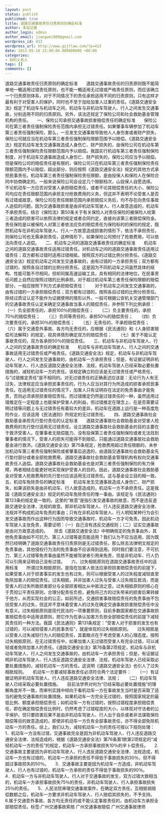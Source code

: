 ```yaml
---
layout: post
status: publish
published: true
title: 道路交通事故责任归责原则的确定标准
author: 本站记者
author_login: admin
author_email: jiangwei909@gmail.com
wordpress_id: 413
wordpress_url: http://www.gzjtlaw.com/?p=413
date: 2011-05-18 22:49:04.000000000 +08:00
categories:
- 权利义务人
tags: []
comments: []
---
```

道路交通事故责任归责原则的确定标准　　道路交通事故责任的归责原则既不能简单地一概适用过错责任原则，也不能一概适用无过错或严格责任原则，而应该确立一个归责原则体系，对于不同情况下的责任承担适用不同的归责原则，只有这样才最有利于对受害人的保护，同时也不至于加给加害人过重的责任。《道路交通安全法》规定了机动车与机动车之间，机动车与非机动车驾驶人、行人之间发生交通事故，分别适用不同的归责原则。另外，该法还规定了保险公司和社会救助基金管理机构的责任。　　一、保险公司承担交通事故损害赔偿责任的确定标准　　保险公司在第三者责任强制保险责任范围内承担无过错责任。如果肇事车辆参加了机动车第三者责任强制保险，那么，一旦发生交通事故导致他人人身伤害或者财产损失，保险公司就应当在机动车第三者责任强制保险限额范围予以赔偿。《道路交通安全法》规定机动车发生交通事故造成人身伤亡、财产损失的，由保险公司在机动车第三者责任强制保险责任限额范围内予以赔偿。我国实行机动车第三者责任强制保险制度，对于机动车交通事故造成人身伤亡、财产损失的，保险公司应当予以赔偿。但是保险公司的赔偿责任是有限的，保险公司只在机动车第三者责任强制保险责任限额范围内予以赔偿，超出部分，则应按照《道路交通安全法》规定的其他方式承担民事责任。机动车第三者责任强制保险责任限额，是由投保人和保险人在保险合同中协商确定的。一般来说保险公司会设定几个限额档次，山投保人自愿选择。　　不论机动车一方应否对受害人承担赔偿责任，或者不论其赔偿责任的大小，保险公司均应在责任限额范围内承担支付抢救费用的义务，但这并不表明不论受害人是否有过错或故意，保险公司在责任限额范围内承担赔偿义务后，均不存在向责任事故人追偿的问题，因为交通事故损害是由非机动车驾驶人、行人故意造成的，机动车不承担责任。结合《保险法》第50条关于有关保险人对责任保险的被保险人给第三者造成的损害可以依照法律的规定或者合同约定，直接向该第三者赔偿保险金。责任保险是以被保险人对第三者依法应负的赔偿责任为保险标的的保险的规定，既然机动车在非机动车驾驶人、行人一方故意造成损害的情形下，依法不承担责任，则保险公司也无需承担责任，这种情形下，如果保险公司预付了抢救费用，可以依法向责任人追偿。　　二、机动车之间的道路交通事故责任的确定标准　　机动车之间的道路交通事故责任适用过错责任。对机动车之间的道路交通事故责任适用过错责任；双方都有过错时适用过错相抵，按照双方的过错比例分担责任。《道路交通安全法》规定机动车之间发生交通事故的，由有过错的一方承担责任；双方都有过错的，按照各自过错的比例分担责任。这是因为不同机动车之间虽然具体的结构、性能可能不尽相同，但却同属高速运输工具，具有相同的法律地位，在民事责任问题上自然应按照过错的比例承担。对于超过机动车第三者责任保险限额的赔偿部分，一般应按照下列方式承担赔偿责任：　　对于机动车之间发生交通事故的，由有过错的一方承担赔偿责任；双方都有过错的，按照各自过错的比例分担责任。除经过质证认定不能作为证据使用的情形以外，一般可根据公安机关交通管理部门的交通事故责任认定来确定交通事故当事人的赔偿责任，并参照下列比例承担：　　（一）负全部责任的，承担100％的赔偿责任；　　（二）负主要责任的，承担70％的赔偿责任；　　（三）负同等责任的，承担50％的赔偿责任；　　（四）负次要责任的，承担30％的赔偿责任；　　（五）无责任的，不承担赔偿责任；　　（六）属于交通意外事故、各方均无责任的，应根据《民法通则》和《人身损害赔偿司法解释》的规定，视具体情形确定双方的赔偿责任；　　（七）属于不能认定事故责任的，双方各承担50％的赔偿责任。　　三、机动车与非机动车驾驶人、行人之间的交通事故责任的确定标准　　机动车与非机动车驾驶人、行人之间的交通事故适用无过错责任或严格责任。《道路交通安全法》规定，机动车与非机动车驾驶人、行人之间发生交通事故的，由机动车一方承担责任；但是，有证据证明非机动车驾驶人、行人违反道路交通安全法律、法规，机动车驾驶人已经采取必要处置措施的，减轻机动车一方的责任。该规定确立的应该是无过错责任或严格责任，与&ldquo;过错推定责任&rdquo;是不相同的。对无过错责任的正确表述应该是：无论行为人有无过失，法律规定应当承担民事责任的，行为人应当对其行为所造成的损害承担民事责任。在适用无过错责任的情况下，加害人只有证明存在法定的免责事由才能免责，否则必须承担损害赔偿责任。而过错推定仍然是过错责任的一种，虽然适用过错推定在一定程度上也能保护受害人的利益，但过错推定在理念上、在是否需要证明过错等问题上与无过错责任有着较大的差异。机动车在道路上运行是一种高度危险作业，应该适用《民法通则》所规定的无过错责任。　　四、道路交通事故社会救助基金承担先行垫付责任的认定标准　　道路交通事故社会救助基金对受害人抢救费用的先行垫付适用无过错责任。设立道路交通事故社会救助基金的目的主要在于救济受害人。在肇事者无赔偿能力、没有投保第三者责任强制保险或者无法找到肇事者的情况下，受害人的损失可能得不到赔偿，只能通过道路交通事故社会救助基金进行救济。《道路交通安全法》第75条规定，抢救费用超过责任限额的，未参加机动车第三者责任强制保险或者肇事后逃逸的，由道路交通事故社会救助基金先行垫付部分或者全部抢救费用，道路交通事故社会救助基金管理机构有权向交通事故责任人追偿。道路交通事故社会救助基金也是对第三者责任强制保险的有力保障，两者相结合能更好地实现保护受害人的目的。因此，道路交通事故社会救助基金对受害人抢救费用的先行垫付应该适用无过错责任。这与基金设立目的相一致。　　五、机动车免除责任的确定标准　　机动车发生交通事故造成人身伤亡、财产损失，如果该损失是由非机动车、行人故意造成的，机动车一方不承担责任。这是我国《道路交通安全法》规定的机动车免除责任的惟一事由。该规定与《民法通则》第123条的规定是一致的。这里的&ldquo;故意&rdquo;是指引发交通事故的故意，而不是违反道路交通安全法律、法规的故意。即非机动车驾驶人、行人违反道路交通安全法律、法规并不构成机动车免责的事由；只有在非机动车驾驶人、行人明知某种行为会引发交通事故而作出这种行为因而导致交通事故时，机动车一方才可免责。因此机动车驾驶人主张免责，需要证明：（一）自己没有违反交通规则；（二）证实交通事故是由对方故意造成的。　　除去《道路交通安全法》中明确规定的免责事由外，其他免责事由如不可抗力、第三人过错等是否能适用？我们认为不应当适用，因为既然已经明确了道路交通事故责任归责原则是无过错责任，那么除去法律明文规定的免责事由，其他侵权行为法的免责事由不应该得到适用。同时我们要注意，不可抗力、第三人过错等免责事由虽然不能被驾驶者引用来免责，但是非机动车、行人仍可以引用来证明自己没有过错。　　六、过失相抵原则在道路交通事故责任中的适用标准　　所谓过失相抵原则，是指在加害人依法应承担损害赔偿责任的前提下，如果受害人对于损害事实的发生也有过失，则可以根据受害人的过失程度减轻直至免除加害人的赔偿责任。过失相抵，并非加害人过失与受害人过失相互抵消，而是受害人的过失所致损害部分与全部损害相比从中抵消之意。过失相抵原则的核心在于贯彻公平责任原则，合理分配责任负担，避免将己方的过失带来的损害后果转嫁于他方，从而实现社会的公正。如前所述，交通损害事故赔偿责任的免责事由不包括受害人的过失，但这并不意味着受害人的过失在确定交通事故损害赔偿责任中没有意义。过失相抵原则是现代民法的一项重要原则，目前多数国家都在交通事故损害赔偿责任中适用该原则，把它作为在承认加害方负担全部赔偿责任的前提下减轻其责任的一种方法。我国《民法通则》第131条规定：&ldquo;受害人对于损害的发生也有过错的，可以减轻侵害人的民事责任&rdquo;，就是体现的过失相抵原则。　　过失相抵是以受害人过失减轻行为人的赔偿责任，其着眼点在于考虑受害人的心理态度。按照过失相抵原则，在无过错责任中，如果加害人无过错而受害人有完全过错，可以减轻或者免除加害人的责任。《道路交通安全法》第76条第2项规定，机动车与非机动车驾驶人、行人之间发生交通事故的，由机动车一方承担责任；但是，有证据证明非机动车驾驶人、行人违反道路交通安全法律、法规，机动车驾驶人已经采取必要处置措施的，减轻机动车一方的责任。这说明《道路交通安全法》也引人了过失相抵规则。　　机动车一方要减轻事故责任必须符合两个法定要件：　　（一）有证据证明非机动车驾驶人、行人违反道路交通安全法律、法规；　　（二）机动车驾驶人已经采取必要处置措施。　　目前法学界对何为&ldquo;已经采取必要处置措施&rdquo;的理解角度并不一致，而审判实践中倾向于看机动车一方在事故发生当时是否采取了适当的避免交通事故的处置措施，如果机动车一方完全无过错的，按照国家规定的最低比例、额度承担赔偿责任；如机动车一方有过错的，按照过错程度承担赔偿责任，即在确定赔偿责任比例时，仍然考虑了过错程度的大小，以体现对守法者的公平保护。但只要损害后果不是由非机动车驾驶人、行人出于自杀或者非法谋取保险赔偿等目的故意造成的，即使非机动车一方负有全部事故责任，亦不得全部免除机动车一方的责任。综上，我们认为，减轻机动车一方的责任可按以下规则处理：　　1．机动车一方没有过错，交通事故完全是因为非机动车驾驶人、行人违反道路交通安全法律、法规造成的，根据《道路交通安全法》第76条第1款第2项规定的&ldquo;减轻机动车一方的责任&rdquo;的规定，机动车一方承担事故损失10％的辛卜偿责任。　　2.交通事故主要是因为非机动车驾驶人、行人违反道路交通安全法律、法规造成，机动车一方也有过错的，机动车一方承担的责任不得低于事故损失的30％，但不得超过事故损失的50％。　　3．交通事故主要是因为机动车一方造成，非机动车驾驶人、行人也有过错的，机动车一方承担的责任不得低于事故损失的90％。　　4．机动车一方与非机动车驾驶人、行人对于交通事故的发生，双方过错大致相当的，机动车一方承担事故损失75％的责任，非机动车驾驶人、行人承担事故损失25％的责任。　　5．人民法院审理交通事故案件，在确定双方责任，互相抵销赔偿数额之后，机动车一方要求非机动车驾驶人、行人赔偿其损失的，不予支持。　　6.属于交通意外事故、各方均无责任的或不能认定事故责任的，由机动车方承担全部赔偿责任。标签:广州交通事故索赔 广州交通事故赔偿 广州交通事故律师
